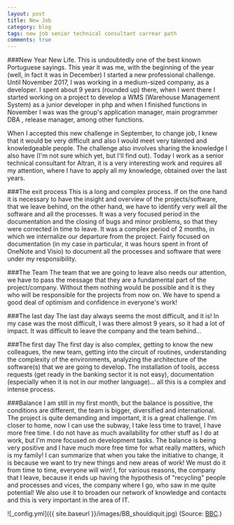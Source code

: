 ```yaml
---
layout: post
title: New Job
category: blog
tags: new job senior technical consultant carrear path
comments: true
---
```


###New Year New Life. 
This is undoubtedly one of the best known Portuguese sayings. This year it was me, with the beginning of the year (well, in fact it was in December) I started a new professional challenge.
Until November 2017, I was working in a medium-sized company, as a developer. I spent about 9 years (rounded up) there, when I went there I started working on a project to develop a WMS (Warehouse Management System) as a junior developer in php and when I finished functions in November I was was the group's application manager, main programmer DBA , release manager, among other functions.

When I accepted this new challenge in September, to change job, I knew that it would be very difficult and also I would meet very talented and knowledgeable people. The challenge also involves sharing the knowledge I also have (I'm not sure which yet, but I'll find out). Today I work as a senior technical consultant for Altran, it is a very interesting work and requires all my attention, where I have to apply all my knowledge, obtained over the last years.

###The exit process
This is a long and complex process. If on the one hand it is necessary to have the insight and overview of the projects/software, that we leave behind, on the other hand, we have to identify very well all the software and all the processes. It was a very focused period in the documentation and the closing of bugs and minor problems, so that they were corrected in time to leave.
It was a complex period of 2 months, in which we internalize our departure from the project. Fairly focused on documentation (in my case in particular, it was hours spent in front of OneNote and Visio) to document all the processes and software that were under my responsibility.

###The Team
The team that we are going to leave also needs our attention, we have to pass the message that they are a fundamental part of the project/company. Without them nothing would be possible and it is they who will be responsible for the projects from now on. We have to spend a good deal of optimism and confidence in everyone's work!

###The last day
The last day always seems the most difficult, and it is! In my case was the most difficult, I was there almost 9 years, so it had a lot of impact. It was difficult to leave the company and the team behind...

###The first day
The first day is also complex, getting to know the new colleagues, the new team, getting into the circuit of routines, understanding the complexity of the environments, analyzing the architecture of the software(s) that we are going to develop.
The installation of tools, access requests (get ready in the banking sector it is not easy), documentation (especially when it is not in our mother language)... all this is a complex and intense process.

###Balance
I am still in my first month, but the balance is possitive, the conditions are different, the team is bigger, diversified and international. The project is quite demanding and important, it is a great challenge.
I'm closer to home, now I can use the subway, I take less time to travel, I have more free time. I do not have as much availability for other stuff as I do at work, but I'm more focused on development tasks.
The balance is being very positive and I have much more free time for what really matters, which is my family!
I can summarize that when you take the initiative to change, it is because we want to try new things and new areas of work! We must do it from time to time, everyone will win! I, for various reasons, the company that I leave, because it ends up having the hypothesis of "recycling" people and processes and vices, the company where I go, who saw in me quite potential! We also use it to broaden our network of knowledge and contacts and this is very important in the area of ​​IT.

![_config.yml]({{ site.baseurl }}/images/BB_shouldiquit.jpg)
(Source: [BBC](http://www.bbc.com/capital/story/20130613-should-i-quit).)
